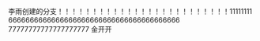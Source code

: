 李雨创建的分支！！！！！！！！！！！！！！！！！！！！！！！！！11111111
6666666666666666666666666666666666666666
77777777777777777777
金开开
